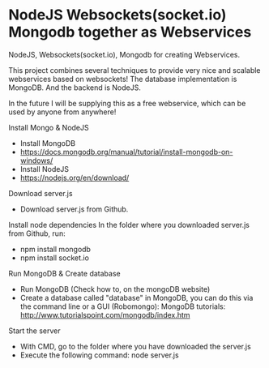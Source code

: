# NodeJS Websockets(socket.io) Mongodb together as Webservices
NodeJS, Websockets(socket.io), Mongodb for creating Webservices.

This project combines several techniques to provide very nice and scalable webservices based on websockets! 
The database implementation is MongoDB. And the backend is NodeJS.

In the future I will be supplying this as a free webservice, which can be used by anyone from anywhere!

Install Mongo & NodeJS
- Install MongoDB 
- https://docs.mongodb.org/manual/tutorial/install-mongodb-on-windows/
- Install NodeJS
- https://nodejs.org/en/download/


Download server.js
- Download server.js from Github.


Install node dependencies
In the folder where you downloaded server.js from Github, run:
- npm install mongodb
- npm install socket.io


Run MongoDB & Create database
- Run MongoDB (Check how to, on the mongoDB website)
- Create a database called "database" in MongoDB, you can do this via the command line or a GUI (Robomongo):
MongoDB tutorials: http://www.tutorialspoint.com/mongodb/index.htm 


Start the server
- With CMD, go to the folder where you have downloaded the server.js
- Execute the following command: node server.js





